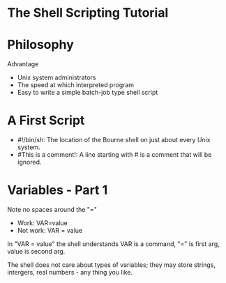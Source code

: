The Shell Scripting Tutorial
============================

Philosophy
==========

Advantage
- Unix system administrators
- The speed at which interpreted program
- Easy to write a simple batch-job type shell script

A First Script
==============

- #!/bin/sh: The location of the Bourne shell on just about every Unix system.
- #This is a comment!: A line starting with # is a comment that will be ignored.

Variables - Part 1
==================

Note no spaces around the "="
- Work: VAR=value
- Not work: VAR = value

In "VAR = value" the shell understands VAR is a command, "=" is first arg, value is second arg.

The shell does not care about types of variables; they may store strings, intergers, real numbers - any thing you like.